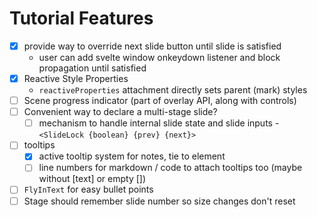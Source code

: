# Tutorial Features

- [x] provide way to override next slide button until slide is satisfied
   - user can add svelte window onkeydown listener and block propagation until satisfied
- [x] Reactive Style Properties
   - `reactiveProperties` attachment directly sets parent (mark) styles
- [ ] Scene progress indicator (part of overlay API, along with controls)
- [ ] Convenient way to declare a multi-stage slide?
   - [ ] mechanism to handle internal slide state and slide inputs - `<SlideLock {boolean} {prev} {next}>`
- [ ] tooltips
   - [x] active tooltip system for notes, tie to element
   - [ ] line numbers for markdown / code to attach tooltips too (maybe without [text] or empty [])
- [ ] `FlyInText` for easy bullet points
- [ ] Stage should remember slide number so size changes don't reset
